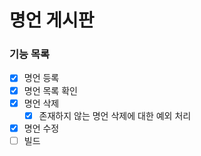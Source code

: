 # 명언 게시판

### 기능 목록
- [x] 명언 등록
- [x] 명언 목록 확인
- [x] 명언 삭제
    - [x] 존재하지 않는 명언 삭제에 대한 예외 처리
- [x] 명언 수정
- [ ] 빌드